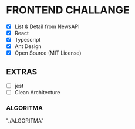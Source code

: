 # FRONTEND CHALLANGE

- [x] List & Detail from NewsAPI
- [x] React
- [x] Typescript
- [x] Ant Design
- [x] Open Source (MIT License)

## EXTRAS
- [ ] jest
- [ ] Clean Architecture

### ALGORITMA
"./ALGORITMA"